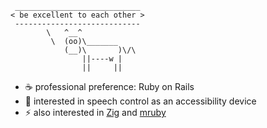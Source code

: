 ```
 ____________________________
< be excellent to each other >
 ----------------------------
        \   ^__^
         \  (oo)\_______
            (__)\       )\/\
                ||----w |
                ||     ||
```

- ☕ professional preference: Ruby on Rails
- 🎤 interested in speech control as an accessibility device
- ⚡ also interested in [Zig](https://ziglang.org/) and [mruby](https://mruby.org/)
